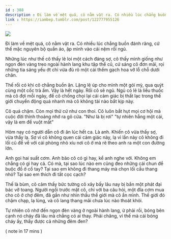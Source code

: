 ```yaml
---
id : 388
description : Đi làm về mệt quá, cô nằm vật ra. Có nhiều lúc chẳng buồn đánh răng, cứ thế mặc nguyên bộ quần áo, ập mình vào cái nệm rồi ngủ.
link : https://iambep.tumblr.com/post/122777955126
---
```


![](https://64.media.tumblr.com/67580916afe66fc50e7b639e04dfffcd/tumblr_nqpwg0BCrY1u3a9rjo1_500.png)

Đi làm về mệt quá, cô nằm vật ra. Có nhiều lúc chẳng buồn đánh răng, cứ
thế mặc nguyên bộ quần áo, ập mình vào cái nệm rồi ngủ.

Những lúc như thế cô thấy lẻ loi một cách đáng sợ, cô thấy mình giống như
ngọn đèn vàng treo ngoài hành lang khu tập thể cũ, cứ sáng cô đơn mãi, rọi
những tia sáng yếu ớt chỉ vừa đủ rõ một cái thềm gạch hoa vỡ lỗ chỗ dưới
chân.

Thế rồi có khi cô chẳng buồn ăn. Lặng lẽ úp cho mình một gói mỳ, qua quýt
cùng một cốc trà ấm. Vậy là hết ngày. Rồi cô sẽ ngủ. Ngủ có lẽ là liều thuốc
mà cô đợi mỗi ngày, để cô chống chọi lại cái cảm giác bị thất lạc trong
thế giới chuyển động quá nhanh mà cô không tài nào bắt kịp này.

Cô quá chậm. Còn mọi thứ cứ như con thoi. Cô luôn bắt hụt mọi cơ hội mà
cuộc đời thỉnh thoảng nhớ ra gõ cửa. "Như là bị rơi" "tự nhiên hẫng một
cái, vậy là em để vuột mất"

Hôm nay có người dẫn cô đi ăn lúc hết ca. Là anh. Khiến cô vừa thấy sợ,
vừa thấy lạ. Sợ vì cô không quen cái cảm giác này, lạ vì lần này cô không
đi lối cũ để về với cái phòng nhỏ xíu nơi cô ở mà rẽ theo anh ra một con
đường lớn.

Anh gọi hai suất cơm. Anh bảo cô có gì hay, kể anh nghe với. Không em chẳng
có gì hay cả. Có mà, tại sao lúc nào em cũng đeo những cái chun để buộc
đồ ở cổ tay? Tại sao em không đi thang máy mà chọn lối cầu thang nhỏ? Tại
sao em thích đi tất cọc cạch?

Thế là bùm, cô cảm thấy bức tường cô xây bấy lâu nay bị bắn một phát đại
bác vỡ toang. Người ngồi trước mặt cô, chỉ với ba câu hỏi, một đĩa cơm mua
cho cô ở chợ đêm, đã gần như nhìn thấu thế giới mà cô ẩn mình. Thế giới
đó chậm chạp, lạ lùng, và cô lang thang mãi chưa lúc nào thoát khỏi.

Tự nhiên cô nhớ đến ngọn đèn vàng ở ngoài hành lang, ừ phải rồi, bóng bên
cạnh nó cháy đã lâu mà chẳng có ai thay. Phải chăng, vì thế mà cái bóng
cháy ấy, thấy được cả những đêm đen?

( note in 17 mins )